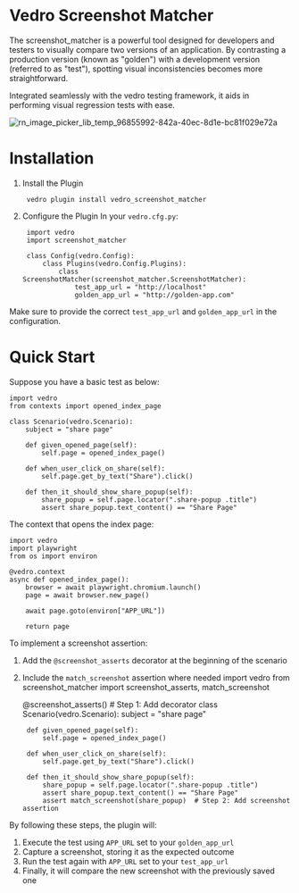 # Vedro Screenshot Matcher

The screenshot_matcher is a powerful tool designed for developers and testers to visually compare two versions of an application. By contrasting a production version (known as "golden") with a development version (referred to as "test"), spotting visual inconsistencies becomes more straightforward.

Integrated seamlessly with the vedro testing framework, it aids in performing visual regression tests with ease.

![rn_image_picker_lib_temp_96855992-842a-40ec-8d1e-bc81f029e72a](https://github.com/MashaJing/vedro-screenshot-matcher/assets/53327043/aed74384-9489-4e23-a6fe-2e6ec338edee)

# Installation

1. Install the Plugin

        vedro plugin install vedro_screenshot_matcher

2. Configure the Plugin
In your `vedro.cfg.py`:

        import vedro
        import screenshot_matcher
        
        class Config(vedro.Config):
            class Plugins(vedro.Config.Plugins):
                class ScreenshotMatcher(screenshot_matcher.ScreenshotMatcher):
                    test_app_url = "http://localhost"
                    golden_app_url = "http://golden-app.com"

Make sure to provide the correct `test_app_url` and `golden_app_url` in the configuration.

# Quick Start

Suppose you have a basic test as below:

    import vedro
    from contexts import opened_index_page
    
    class Scenario(vedro.Scenario):
        subject = "share page"
    
        def given_opened_page(self):
            self.page = opened_index_page()
    
        def when_user_click_on_share(self):
            self.page.get_by_text("Share").click()
    
        def then_it_should_show_share_popup(self):
            share_popup = self.page.locator(".share-popup .title")
            assert share_popup.text_content() == "Share Page"

The context that opens the index page:

    import vedro
    import playwright
    from os import environ
    
    @vedro.context
    async def opened_index_page():
        browser = await playwright.chromium.launch()
        page = await browser.new_page()
    
        await page.goto(environ["APP_URL"])
    
        return page

To implement a screenshot assertion:

1. Add the `@screenshot_asserts` decorator at the beginning of the scenario
2. Include the `match_screenshot` assertion where needed
    import vedro
    from screenshot_matcher import screenshot_asserts, match_screenshot
    
    @screenshot_asserts()  # Step 1: Add decorator
    class Scenario(vedro.Scenario):
        subject = "share page"
    
        def given_opened_page(self):
            self.page = opened_index_page()
    
        def when_user_click_on_share(self):
            self.page.get_by_text("Share").click()
    
        def then_it_should_show_share_popup(self):
            share_popup = self.page.locator(".share-popup .title")
            assert share_popup.text_content() == "Share Page"
            assert match_screenshot(share_popup)  # Step 2: Add screenshot assertion

By following these steps, the plugin will:

1. Execute the test using `APP_URL` set to your `golden_app_url`
2. Capture a screenshot, storing it as the expected outcome
3. Run the test again with `APP_URL` set to your `test_app_url`
4. Finally, it will compare the new screenshot with the previously saved one
